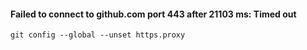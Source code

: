 #### Failed to connect to github.com port 443 after 21103 ms: Timed out
```shell
git config --global --unset https.proxy
```